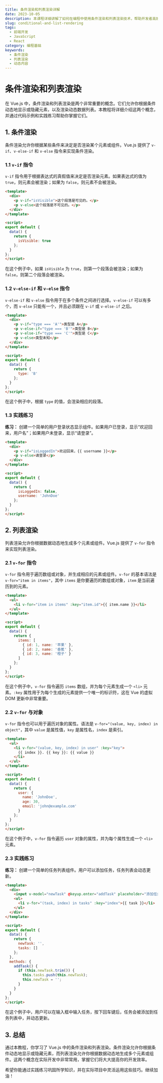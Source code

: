 ```yaml
---
title: 条件渲染和列表渲染详解
date: 2023-10-05
description: 本课程详细讲解了如何在编程中使用条件渲染和列表渲染技术，帮助开发者高效地处理动态内容和数据展示。
slug: conditional-and-list-rendering
tags:
  - 前端开发
  - JavaScript
  - React
category: 编程基础
keywords:
  - 条件渲染
  - 列表渲染
  - 动态内容
---
```


# 条件渲染和列表渲染

在 Vue.js 中，条件渲染和列表渲染是两个非常重要的概念。它们允许你根据条件动态地显示或隐藏元素，以及渲染动态数据列表。本教程将详细介绍这两个概念，并通过代码示例和实践练习帮助你掌握它们。

## 1. 条件渲染

条件渲染允许你根据某些条件来决定是否渲染某个元素或组件。Vue.js 提供了 `v-if`、`v-else-if` 和 `v-else` 指令来实现条件渲染。

### 1.1 `v-if` 指令

`v-if` 指令用于根据表达式的真假值来决定是否渲染元素。如果表达式的值为 `true`，则元素会被渲染；如果为 `false`，则元素不会被渲染。

```html
<template>
  <div>
    <p v-if="isVisible">这个段落是可见的。</p>
    <p v-else>这个段落是不可见的。</p>
  </div>
</template>

<script>
export default {
  data() {
    return {
      isVisible: true
    };
  }
};
</script>
```

在这个例子中，如果 `isVisible` 为 `true`，则第一个段落会被渲染；如果为 `false`，则第二个段落会被渲染。

### 1.2 `v-else-if` 和 `v-else` 指令

`v-else-if` 和 `v-else` 指令用于在多个条件之间进行选择。`v-else-if` 可以有多个，而 `v-else` 只能有一个，并且必须跟在 `v-if` 或 `v-else-if` 之后。

```html
<template>
  <div>
    <p v-if="type === 'A'">类型是 A</p>
    <p v-else-if="type === 'B'">类型是 B</p>
    <p v-else-if="type === 'C'">类型是 C</p>
    <p v-else>类型未知</p>
  </div>
</template>

<script>
export default {
  data() {
    return {
      type: 'B'
    };
  }
};
</script>
```

在这个例子中，根据 `type` 的值，会渲染相应的段落。

### 1.3 实践练习

**练习：** 创建一个简单的用户登录状态显示组件。如果用户已登录，显示“欢迎回来，用户名”；如果用户未登录，显示“请登录”。

```html
<template>
  <div>
    <p v-if="isLoggedIn">欢迎回来，{{ username }}</p>
    <p v-else>请登录</p>
  </div>
</template>

<script>
export default {
  data() {
    return {
      isLoggedIn: false,
      username: 'JohnDoe'
    };
  }
};
</script>
```

## 2. 列表渲染

列表渲染允许你根据数据动态地生成多个元素或组件。Vue.js 提供了 `v-for` 指令来实现列表渲染。

### 2.1 `v-for` 指令

`v-for` 指令用于遍历数组或对象，并生成相应的元素或组件。`v-for` 的基本语法是 `v-for="item in items"`，其中 `items` 是你要遍历的数组或对象，`item` 是当前遍历到的元素。

```html
<template>
  <ul>
    <li v-for="item in items" :key="item.id">{{ item.name }}</li>
  </ul>
</template>

<script>
export default {
  data() {
    return {
      items: [
        { id: 1, name: '苹果' },
        { id: 2, name: '香蕉' },
        { id: 3, name: '橙子' }
      ]
    };
  }
};
</script>
```

在这个例子中，`v-for` 指令遍历 `items` 数组，并为每个元素生成一个 `<li>` 元素。`:key` 属性用于为每个生成的元素提供一个唯一的标识符，这在 Vue 的虚拟 DOM 更新中非常重要。

### 2.2 `v-for` 与对象

`v-for` 指令也可以用于遍历对象的属性。语法是 `v-for="(value, key, index) in object"`，其中 `value` 是属性值，`key` 是属性名，`index` 是索引。

```html
<template>
  <ul>
    <li v-for="(value, key, index) in user" :key="key">
      {{ index }}. {{ key }}: {{ value }}
    </li>
  </ul>
</template>

<script>
export default {
  data() {
    return {
      user: {
        name: 'JohnDoe',
        age: 30,
        email: 'john@example.com'
      }
    };
  }
};
</script>
```

在这个例子中，`v-for` 指令遍历 `user` 对象的属性，并为每个属性生成一个 `<li>` 元素。

### 2.3 实践练习

**练习：** 创建一个简单的任务列表组件。用户可以添加任务，任务列表会动态更新。

```html
<template>
  <div>
    <input v-model="newTask" @keyup.enter="addTask" placeholder="添加任务">
    <ul>
      <li v-for="(task, index) in tasks" :key="index">{{ task }}</li>
    </ul>
  </div>
</template>

<script>
export default {
  data() {
    return {
      newTask: '',
      tasks: []
    };
  },
  methods: {
    addTask() {
      if (this.newTask.trim()) {
        this.tasks.push(this.newTask);
        this.newTask = '';
      }
    }
  }
};
</script>
```

在这个例子中，用户可以在输入框中输入任务，按下回车键后，任务会被添加到任务列表中，并动态更新。

## 3. 总结

通过本教程，你学习了 Vue.js 中的条件渲染和列表渲染。条件渲染允许你根据条件动态地显示或隐藏元素，而列表渲染允许你根据数据动态地生成多个元素或组件。这两个概念在实际开发中非常常用，掌握它们将大大提高你的开发效率。

希望你能通过实践练习巩固所学知识，并在实际项目中灵活运用这些技巧。继续加油！